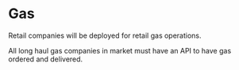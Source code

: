 # Gas

Retail companies will be deployed for retail gas operations.

All long haul gas companies in market must have an API to have gas ordered and delivered.
